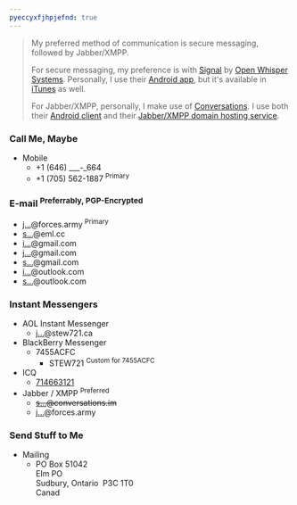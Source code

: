 ```yaml
---
pyeccyxfjhpjefnd: true
---
```


> My preferred method of communication is secure messaging, followed by Jabber/XMPP.
> 
> For secure messaging, my preference is with <a href="https://whispersystems.org/#messaging" target="_blank" title="Private Messaging">Signal</a> by <a href="https://whispersystems.org" target="_blank" title="Open Whisper Systems">Open Whisper Systems</a>. Personally, I use their <a href="https://play.google.com/store/apps/details?id=org.thoughtcrime.securesms" target="_blank" title="Signal Private Messenger">Android app</a>, but it's available in <a href="https://itunes.apple.com/us/app/signal-private-messenger/id874139669" target="_blank" title="Signal - Private Messenger">iTunes</a> as well.
> 
> For Jabber/XMPP, personally, I make use of <a href="https://conversations.im" target="_blank" title="Conversations">Conversations</a>. I use both their <a href="https://play.google.com/store/apps/details?id=eu.siacs.conversations" target="_blank" title="">Android client</a> and their <a href="https://account.conversations.im/domain" target="_blank" title="">Jabber/XMPP domain hosting service</a>.

### Call Me, Maybe
* Mobile
  * +1 (646) &#95;&#95;&#95;-&#95;664
  * <span data-last="1887" id="number">+1 (705) 562-<span>1887</span></span> <sup>Primary</sup>

### E-mail <sup>Preferrably, PGP-Encrypted</sup>
  * <a href="https://www.google.com/recaptcha/mailhide/d?k=01cqy08ysKO4FMFViMSk2vXQ==&c=BsNfaUZAH14Ifelb9e1k4jmLfuerTy0JoDVYL-rEAQo=" target="_blank" title="">j&hellip;</a>@forces.army <sup>Primary</sup>
  * <a href="http://www.google.com/recaptcha/mailhide/d?k=0138vHjIMsmzcM1UYZjagd4w==&c=ewOlHwD8YrO14RxgibONKQ==" target="_blank" title="">s&hellip;</a>@eml.cc
  * <a href="http://www.google.com/recaptcha/mailhide/d?k=01Mcn4h5MJg-nEwpTtN4oQVg==&c=rtTJ9jGRflo_UaR0Y4CGjHqB0VjDHVOGYXQ9KK2WmqA=" target="_blank" title="">i&hellip;</a>@gmail.com
  * <a href="http://www.google.com/recaptcha/mailhide/d?k=01Mcn4h5MJg-nEwpTtN4oQVg==&c=yWtZzPnTBOk_Mrrbc-VWJ8jlAcdIGSuLbu__kvTKogM=" target="_blank" title="">j&hellip;</a>@gmail.com
  * <a href="http://www.google.com/recaptcha/mailhide/d?k=01Mcn4h5MJg-nEwpTtN4oQVg==&c=PIyvdS6eV-NFD4KFbclzbgSexxhCuldPxlEokm11jvw=" target="_blank" title="">s&hellip;</a>@gmail.com
  * <a href="http://www.google.com/recaptcha/mailhide/d?k=01cqy08ysKO4FMFViMSk2vXQ==&c=q4TlVm_OrETebmalKZCMTqQ0rJW1Q4j1cmEXKMgY8y4=" target="_blank" title="">i&hellip;</a>@outlook.com
  * <a href="http://www.google.com/recaptcha/mailhide/d?k=01m7xXkwc1HQS8P1LnRnJFOQ==&c=jIrS8r6tcRqtPUQrI2uox9ntMz0-dfaqkiC2SGRW_fs=" target="_blank" title="">s&hellip;</a>@outlook.com

### Instant Messengers
* AOL Instant Messenger
  * <a href="aim:goim?screenname=james%40stew721.ca" target="_blank" title="">j&hellip;</a>@stew721.ca
* BlackBerry Messenger
  * 7455ACFC
    * STEW721 <sup>Custom for 7455ACFC</sup>
* ICQ
  * <a href="aim:goim?screenname=714663121" target="_blank" title="714663121">714663121</a>
* Jabber / XMPP <sup>Preferred</sup>
  * ~~<a href="xmpp:stew721@conversations.im?roster;name=James%20Stewart" target="_blank" title="">s&hellip;</a>@conversations.im~~
  * <a href="xmpp:james.stewart@forces.army?roster;name=James%20Stewart" target="_blank" title="">j&hellip;</a>@forces.army

### Send Stuff to Me
* Mailing
  * PO Box 51042<br />Elm PO<br />Sudbury, Ontario&nbsp; P3C 1T0<br />Canad
